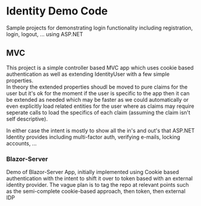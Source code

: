 # Identity Demo Code

Sample projects for demonstrating login functionality including registration, login, logout, ... using ASP.NET

## MVC

This project is a simple controller based MVC app which uses cookie based authentication as well as extending IdentityUser with a few simple properties.  
In theory the extended properties shoudl be moved to pure claims for the user but it's ok for the moment if the user is specific to the app then it can be
extended as needed which may be faster as we could automatically or even explicitly load related entities for the user where as claims may require seperate
calls to load the specifics of each claim (assuming the claim isn't self descriptive).

In either case the intent is mostly to show all the in's and out's that ASP.NET Identity provides including multi-factor auth, verifying e-mails, locking accounts, ...

### Blazor-Server

Demo of Blazor-Server App, initially implemented using Cookie based authentication with the intent to shift it over to token based with an external identity provider.
The vague plan is to tag the repo at relevant points such as the semi-complete cookie-based approach, then token, then external IDP
